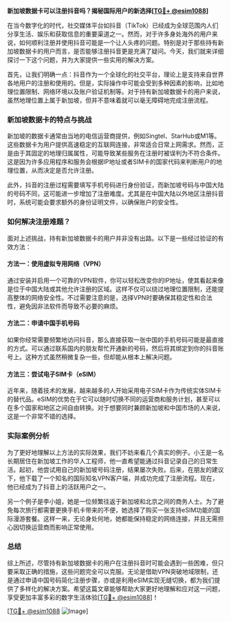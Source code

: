 **新加坡数据卡可以注册抖音吗？揭秘国际用户的新选择[[TG💪+ @esim1088](https://t.me/s/esim1088)]**

在当今数字化的时代，社交媒体平台如抖音（TikTok）已经成为全球范围内人们分享生活、娱乐和获取信息的重要渠道之一。然而，对于许多身处海外的用户来说，如何顺利注册并使用抖音可能是一个让人头疼的问题。特别是对于那些持有新加坡数据卡的用户而言，是否能够注册抖音更是充满了疑问。今天，我们就来详细探讨一下这个问题，并为大家提供一些实用的解决方案。

首先，让我们明确一点：抖音作为一个全球化的社交平台，理论上是支持来自世界各地用户的注册和使用的。但是，实际操作中可能会受到多种因素的影响，比如地理位置限制、网络环境以及账户验证机制等。对于持有新加坡数据卡的用户来说，虽然地理位置上属于新加坡，但并不意味着就可以毫无障碍地完成注册流程。

### 新加坡数据卡的特点与挑战

新加坡的数据卡通常由当地的电信运营商提供，例如Singtel、StarHub或M1等。这些数据卡为用户提供高速稳定的互联网连接，非常适合日常上网需求。然而，正是由于其固定的地理归属属性，可能导致某些服务在注册时被误判为不符合条件。这是因为许多应用程序和服务会根据IP地址或者SIM卡的国家代码来判断用户的地理位置，从而决定是否允许注册。

此外，抖音的注册过程需要填写手机号码进行身份验证，而新加坡号码与中国大陆的号码不同，这可能进一步增加了注册难度。尤其是在中国大陆以外地区注册抖音时，系统可能会要求额外的身份证明文件，以确保账户的安全性。

### 如何解决注册难题？

面对上述挑战，持有新加坡数据卡的用户并非没有出路。以下是一些经过验证的有效方法：

#### 方法一：使用虚拟专用网络（VPN）

通过安装并启用一个可靠的VPN软件，你可以轻松改变你的IP地址，使其看起来像是位于中国大陆或其他允许注册的区域。这样不仅可以绕过地理位置限制，还能提高整体的网络安全性。不过需要注意的是，选择VPN时要确保其稳定性和合法性，避免因非法软件而导致不必要的麻烦。

#### 方法二：申请中国手机号码

如果你经常需要频繁地访问抖音，那么直接获取一张中国的手机号码可能是最直接的方式。可以通过联系国内的朋友帮忙开通新的号码，然后将其绑定到你的抖音账号上。这种方式虽然稍微复杂一些，但却能从根本上解决问题。

#### 方法三：尝试电子SIM卡（eSIM）

近年来，随着技术的发展，越来越多的人开始采用电子SIM卡作为传统实体SIM卡的替代品。eSIM的优势在于它可以随时切换不同的运营商和服务计划，甚至可以在多个国家和地区之间自由转换。对于想要同时兼顾新加坡和中国市场的人来说，这是一个非常不错的选择。

### 实际案例分析

为了更好地理解以上方法的实际效果，我们不妨来看几个真实的例子。小王是一名长期居住在新加坡工作的华人工程师，他一直希望能通过抖音记录自己的日常生活。起初，他尝试用自己的新加坡号码注册，结果屡次失败。后来，在朋友的建议下，他下载了一个知名的国际知名VPN客户端，并成功完成了注册流程。现在，他已经成为了抖音上的活跃用户之一。

另一个例子是李小姐，她是一位频繁往返于新加坡和北京之间的商务人士。为了避免每次旅行都需要更换手机卡带来的不便，她选择了购买一张支持eSIM功能的国际漫游套餐。这样一来，无论身处何地，她都能保持稳定的网络连接，并且无需担心因切换运营商而影响正常使用。

### 总结

综上所述，尽管持有新加坡数据卡的用户在注册抖音时可能会遇到一些困难，但只要采取正确的措施，这些问题完全可以克服。无论是借助VPN突破地域限制，还是通过申请中国号码简化注册步骤，亦或是利用eSIM实现无缝切换，都为我们提供了多样化的解决方案。希望这篇文章能够帮助大家更好地理解和应对这一问题，享受更加丰富多彩的数字生活体验[[TG💪+ @esim1088](https://t.me/s/esim1088)]！

[[TG💪+ @esim1088](https://t.me/s/esim1088) ![Image](https://i.postimg.cc/4NQfJmqS/Snipaste-2025-05-13-00-14-12.png)]